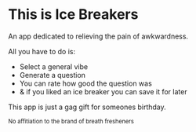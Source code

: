 # This is Ice Breakers

An app dedicated to relieving the pain of awkwardness.

All you have to do is:

- Select a general vibe
- Generate a question
- You can rate how good the question was
- & if you liked an ice breaker you can save it for later

This app is just a gag gift for someones birthday.

<small>No affitiation to the brand of breath fresheners</small>
